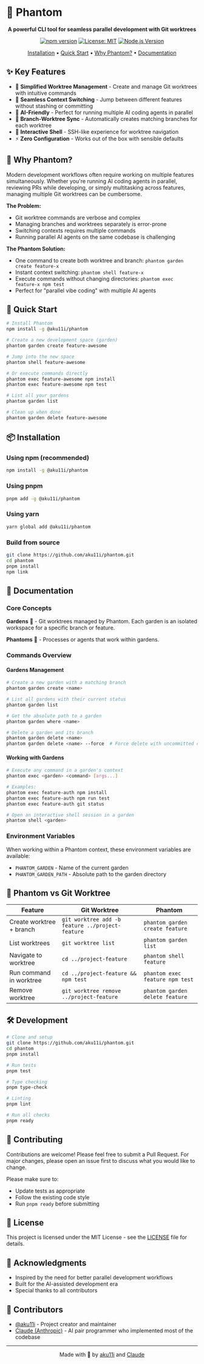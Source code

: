# 👻 Phantom

<div align="center">

**A powerful CLI tool for seamless parallel development with Git worktrees**

[![npm version](https://img.shields.io/npm/v/@aku11i/phantom.svg)](https://www.npmjs.com/package/@aku11i/phantom)
[![License: MIT](https://img.shields.io/badge/License-MIT-yellow.svg)](https://opensource.org/licenses/MIT)
[![Node.js Version](https://img.shields.io/node/v/@aku11i/phantom.svg)](https://nodejs.org)

[Installation](#-installation) • [Quick Start](#-quick-start) • [Why Phantom?](#-why-phantom) • [Documentation](#-documentation)

</div>

## ✨ Key Features

- 🚀 **Simplified Worktree Management** - Create and manage Git worktrees with intuitive commands
- 🔄 **Seamless Context Switching** - Jump between different features without stashing or committing
- 🤖 **AI-Friendly** - Perfect for running multiple AI coding agents in parallel
- 🎯 **Branch-Worktree Sync** - Automatically creates matching branches for each worktree
- 🐚 **Interactive Shell** - SSH-like experience for worktree navigation
- ⚡ **Zero Configuration** - Works out of the box with sensible defaults

## 🤔 Why Phantom?

Modern development workflows often require working on multiple features simultaneously. Whether you're running AI coding agents in parallel, reviewing PRs while developing, or simply multitasking across features, managing multiple Git worktrees can be cumbersome.

**The Problem:**
- Git worktree commands are verbose and complex
- Managing branches and worktrees separately is error-prone
- Switching contexts requires multiple commands
- Running parallel AI agents on the same codebase is challenging

**The Phantom Solution:**
- One command to create both worktree and branch: `phantom garden create feature-x`
- Instant context switching: `phantom shell feature-x`
- Execute commands without changing directories: `phantom exec feature-x npm test`
- Perfect for "parallel vibe coding" with multiple AI agents

## 🚀 Quick Start

```bash
# Install Phantom
npm install -g @aku11i/phantom

# Create a new development space (garden)
phantom garden create feature-awesome

# Jump into the new space
phantom shell feature-awesome

# Or execute commands directly
phantom exec feature-awesome npm install
phantom exec feature-awesome npm test

# List all your gardens
phantom garden list

# Clean up when done
phantom garden delete feature-awesome
```

## 📦 Installation

### Using npm (recommended)
```bash
npm install -g @aku11i/phantom
```

### Using pnpm
```bash
pnpm add -g @aku11i/phantom
```

### Using yarn
```bash
yarn global add @aku11i/phantom
```

### Build from source
```bash
git clone https://github.com/aku11i/phantom.git
cd phantom
pnpm install
npm link
```

## 📖 Documentation

### Core Concepts

**Gardens** 🌳 - Git worktrees managed by Phantom. Each garden is an isolated workspace for a specific branch or feature.

**Phantoms** 👻 - Processes or agents that work within gardens.

### Commands Overview

#### Gardens Management

```bash
# Create a new garden with a matching branch
phantom garden create <name>

# List all gardens with their current status
phantom garden list

# Get the absolute path to a garden
phantom garden where <name>

# Delete a garden and its branch
phantom garden delete <name>
phantom garden delete <name> --force  # Force delete with uncommitted changes
```

#### Working with Gardens

```bash
# Execute any command in a garden's context
phantom exec <garden> <command> [args...]

# Examples:
phantom exec feature-auth npm install
phantom exec feature-auth npm run test
phantom exec feature-auth git status

# Open an interactive shell session in a garden
phantom shell <garden>
```

### Environment Variables

When working within a Phantom context, these environment variables are available:

- `PHANTOM_GARDEN` - Name of the current garden
- `PHANTOM_GARDEN_PATH` - Absolute path to the garden directory

## 🔄 Phantom vs Git Worktree

| Feature | Git Worktree | Phantom |
|---------|--------------|---------|
| Create worktree + branch | `git worktree add -b feature ../project-feature` | `phantom garden create feature` |
| List worktrees | `git worktree list` | `phantom garden list` |
| Navigate to worktree | `cd ../project-feature` | `phantom shell feature` |
| Run command in worktree | `cd ../project-feature && npm test` | `phantom exec feature npm test` |
| Remove worktree | `git worktree remove ../project-feature` | `phantom garden delete feature` |

## 🛠️ Development

```bash
# Clone and setup
git clone https://github.com/aku11i/phantom.git
cd phantom
pnpm install

# Run tests
pnpm test

# Type checking
pnpm type-check

# Linting
pnpm lint

# Run all checks
pnpm ready
```

## 🤝 Contributing

Contributions are welcome! Please feel free to submit a Pull Request. For major changes, please open an issue first to discuss what you would like to change.

Please make sure to:
- Update tests as appropriate
- Follow the existing code style
- Run `pnpm ready` before submitting

## 📄 License

This project is licensed under the MIT License - see the [LICENSE](LICENSE) file for details.

## 🙏 Acknowledgments

- Inspired by the need for better parallel development workflows
- Built for the AI-assisted development era
- Special thanks to all contributors

## 🤝 Contributors

- [@aku11i](https://github.com/aku11i) - Project creator and maintainer
- [Claude (Anthropic)](https://claude.ai) - AI pair programmer who implemented most of the codebase

---

<div align="center">
Made with 👻 by <a href="https://github.com/aku11i">aku11i</a> and <a href="https://claude.ai">Claude</a>
</div>
